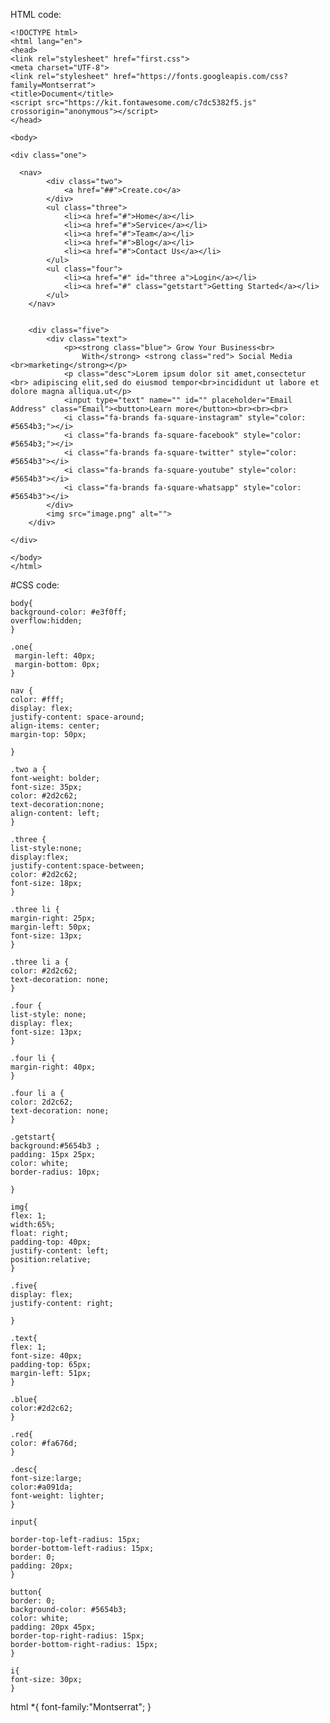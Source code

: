 HTML code:

    <!DOCTYPE html>
    <html lang="en">
    <head>
    <link rel="stylesheet" href="first.css">
    <meta charset="UTF-8">
    <link rel="stylesheet" href="https://fonts.googleapis.com/css?family=Montserrat">
    <title>Document</title>
    <script src="https://kit.fontawesome.com/c7dc5382f5.js" crossorigin="anonymous"></script>
    </head>

    <body>
    
    <div class="one">
       
      <nav>
            <div class="two">
                <a href="##">Create.co</a>
            </div>
            <ul class="three">
                <li><a href="#">Home</a></li>
                <li><a href="#">Service</a></li>
                <li><a href="#">Team</a></li>
                <li><a href="#">Blog</a></li>
                <li><a href="#">Contact Us</a></li>
            </ul>
            <ul class="four">
                <li><a href="#" id="three a">Login</a></li>
                <li><a href="#" class="getstart">Getting Started</a></li>
            </ul>
        </nav>
    
    
        <div class="five">   
            <div class="text">
                <p><strong class="blue"> Grow Your Business<br>
                    With</strong> <strong class="red"> Social Media <br>marketing</strong></p>
                <p class="desc">Lorem ipsum dolor sit amet,consectetur <br> adipiscing elit,sed do eiusmod tempor<br>incididunt ut labore et dolore magna alliqua.ut</p>
                <input type="text" name="" id="" placeholder="Email Address" class="Email"><button>Learn more</button><br><br><br>
                <i class="fa-brands fa-square-instagram" style="color: #5654b3;"></i>
                <i class="fa-brands fa-square-facebook" style="color: #5654b3;"></i>
                <i class="fa-brands fa-square-twitter" style="color: #5654b3"></i>
                <i class="fa-brands fa-square-youtube" style="color: #5654b3"></i>
                <i class="fa-brands fa-square-whatsapp" style="color: #5654b3"></i>
            </div>
            <img src="image.png" alt="">
        </div>

    </div>

    </body>
    </html>




#CSS code:


    body{
    background-color: #e3f0ff;
    overflow:hidden;
    }

    .one{
     margin-left: 40px;
     margin-bottom: 0px;
    }

    nav {
    color: #fff;
    display: flex;
    justify-content: space-around;
    align-items: center;
    margin-top: 50px;

    }
  
    .two a {
    font-weight: bolder;
    font-size: 35px;
    color: #2d2c62;
    text-decoration:none;
    align-content: left;
    }
  
    .three {
    list-style:none;
    display:flex;
    justify-content:space-between;
    color: #2d2c62;
    font-size: 18px;
    }
  
    .three li {
    margin-right: 25px;
    margin-left: 50px;
    font-size: 13px;
    }
  
    .three li a {
    color: #2d2c62;
    text-decoration: none;
    }
  
    .four {
    list-style: none;
    display: flex;
    font-size: 13px;
    }
  
    .four li {
    margin-right: 40px;
    }
  
    .four li a {
    color: 2d2c62;
    text-decoration: none;
    }

    .getstart{
    background:#5654b3 ;
    padding: 15px 25px;
    color: white;
    border-radius: 10px;
   
    }

    img{
    flex: 1;
    width:65%;
    float: right;
    padding-top: 40px;
    justify-content: left;
    position:relative;
    }

    .five{
    display: flex;
    justify-content: right;

    }

    .text{
    flex: 1;
    font-size: 40px;
    padding-top: 65px;
    margin-left: 51px;
    }

    .blue{
    color:#2d2c62;
    }

    .red{
    color: #fa676d;
    }

    .desc{
    font-size:large;
    color:#a091da;
    font-weight: lighter;
    }

    input{
    
    border-top-left-radius: 15px;
    border-bottom-left-radius: 15px;
    border: 0;
    padding: 20px;
    }

    button{
    border: 0;
    background-color: #5654b3;
    color: white;
    padding: 20px 45px;
    border-top-right-radius: 15px;
    border-bottom-right-radius: 15px;
    }

    i{
    font-size: 30px;
    }

html *{
    font-family:"Montserrat";
}
